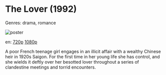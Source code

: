 # The Lover (1992)

Genres: drama, romance

![poster](http://image.tmdb.org/t/p/w500/iey1UA4hav2cn60qGi1zgKxpPBl.jpg)

en:
  [720p](magnet:?xt=urn:btih:99F5B706C2298CF37CA55AE1E9AFD806F123EA4C&tr=udp://glotorrents.pw:6969/announce&tr=udp://tracker.opentrackr.org:1337/announce&tr=udp://torrent.gresille.org:80/announce&tr=udp://tracker.openbittorrent.com:80&tr=udp://tracker.coppersurfer.tk:6969&tr=udp://tracker.leechers-paradise.org:6969&tr=udp://p4p.arenabg.ch:1337&tr=udp://tracker.internetwarriors.net:1337)
  [1080p](magnet:?xt=urn:btih:851EEC6CCF6EA3212FADEFFE56F10E2BA8F57A95&tr=udp://glotorrents.pw:6969/announce&tr=udp://tracker.opentrackr.org:1337/announce&tr=udp://torrent.gresille.org:80/announce&tr=udp://tracker.openbittorrent.com:80&tr=udp://tracker.coppersurfer.tk:6969&tr=udp://tracker.leechers-paradise.org:6969&tr=udp://p4p.arenabg.ch:1337&tr=udp://tracker.internetwarriors.net:1337)
  


A poor French teenage girl engages in an illicit affair with a wealthy Chinese heir in 1920s Saigon. For the first time in her young life she has control, and she wields it deftly over her besotted lover throughout a series of clandestine meetings and torrid encounters.